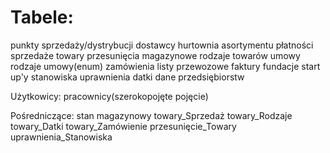 # Tabele:
punkty sprzedaży/dystrybucji
dostawcy
hurtownia asortymentu
płatności
sprzedaże
towary
przesunięcia magazynowe
rodzaje towarów
umowy
rodzaje umowy(enum)
zamówienia
listy przewozowe
faktury
fundacje
start up'y
stanowiska
uprawnienia
datki
dane przedsiębiorstw

Użytkowicy:
pracownicy(szerokopojęte pojęcie)

Pośredniczące:
stan magazynowy
towary_Sprzedaż
towary_Rodzaje
towary_Datki
towary_Zamówienie
przesunięcie_Towary
uprawnienia_Stanowiska
